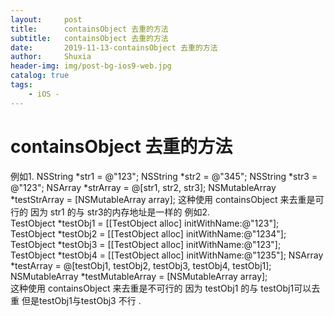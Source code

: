 ```yaml
---
layout:     post
title:      containsObject 去重的方法
subtitle:   containsObject 去重的方法
date:       2019-11-13-containsObject 去重的方法
author:     Shuxia
header-img: img/post-bg-ios9-web.jpg
catalog: true
tags:
    - iOS -
---
```


# containsObject 去重的方法
例如1.
    NSString *str1 = @"123";
    NSString *str2 = @"345";
    NSString *str3 = @"123";
    NSArray *strArray = @[str1, str2, str3];
    NSMutableArray *testStrArray = [NSMutableArray array];
    这种使用 containsObject 来去重是可行的 因为 str1 的与 str3的内存地址是一样的
 例如2.   
      TestObject *testObj1 = [[TestObject alloc] initWithName:@"123"];
      TestObject *testObj2 = [[TestObject alloc] initWithName:@"1234"];
      TestObject *testObj3 = [[TestObject alloc] initWithName:@"123"];
      TestObject *testObj4 = [[TestObject alloc] initWithName:@"1235"];
      NSArray *testArray = @[testObj1, testObj2, testObj3, testObj4, testObj1];
      NSMutableArray *testMutableArray = [NSMutableArray array];    
这种使用 containsObject 来去重是不可行的 因为 testObj1 的与 testObj1可以去重 但是testObj1与testObj3 不行 .
